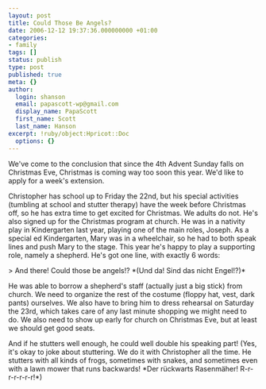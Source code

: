 ```yaml
---
layout: post
title: Could Those Be Angels?
date: 2006-12-12 19:37:36.000000000 +01:00
categories:
- family
tags: []
status: publish
type: post
published: true
meta: {}
author:
  login: shanson
  email: papascott-wp@gmail.com
  display_name: PapaScott
  first_name: Scott
  last_name: Hanson
excerpt: !ruby/object:Hpricot::Doc
  options: {}
---
```

<p>We've come to the conclusion that since the 4th Advent Sunday falls on Christmas Eve, Christmas is coming way too soon this year. We'd like to apply for a week's extension. </p>
<p>Christopher has school up to Friday the 22nd, but his special activities (tumbling at school and stutter therapy) have the week before Christmas off, so he has extra time to get excited for Christmas. We adults do not. He's also signed up for the Christmas program at church. He was in a nativity play in Kindergarten last year, playing one of the main roles, Joseph. As a special ed Kindergarten, Mary was in a wheelchair, so he had to both speak lines and push Mary to the stage. This year he's happy to play a supporting role, namely a shepherd. He's got one line, with exactly 6 words:</p>
<p>> And there! Could those be angels!? *(Und da! Sind das nicht Engel!?)*</p>
<p>He was able to borrow a shepherd's staff (actually just a big stick) from church. We need to organize the rest of the costume (floppy hat, vest, dark pants) ourselves. We also have to bring him to dress rehearsal on Saturday the 23rd, which takes care of any last minute shopping we might need to do. We also need to show up early for church on Christmas Eve, but at least we should get good seats.</p>
<p>And if he stutters well enough, he could well double his speaking part! (Yes, it's okay to joke about stuttering. We do it with Christopher all the time. He stutters with all kinds of frogs, sometimes with snakes, and sometimes even with a lawn mower that runs backwards! *Der rückwarts Rasenmäher! R-r-r-r-r-r-r!*)</p>
